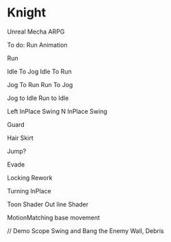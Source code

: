# Knight
Unreal Mecha ARPG

To do:
Run Animation

Run

Idle To Jog
Idle To Run

Jog To Run
Run To Jog

Jog to Idle
Run to Idle

Left InPlace Swing
N InPlace Swing

Guard

Hair
Skirt

Jump?

Evade 

Locking Rework

Turning InPlace

Toon Shader 
Out line Shader


MotionMatching base movement

// Demo Scope
Swing and Bang the Enemy Wall, Debris


